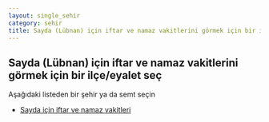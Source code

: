 ```yaml
---
layout: single_sehir
category: sehir
title: Sayda (Lübnan) için iftar ve namaz vakitlerini görmek için bir ilçe/eyalet seç
---
```



## Sayda (Lübnan) için iftar ve namaz vakitlerini görmek için bir ilçe/eyalet seç

Aşağıdaki listeden bir şehir ya da semt seçin


* [Sayda için iftar ve namaz vakitleri](/iftar.html?sehir=Sayda&ulke=Lübnan&state=Sayda)
